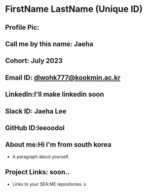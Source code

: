# FirstName LastName (Unique ID)
## Profile Pic: 
## Call me by this name: Jaeha
## Cohort: July 2023
## Email ID: dlwohk777@kookmin.ac.kr    
## LinkedIn:I'll make linkedin soon
## Slack ID: Jaeha Lee  
## GitHub ID:leeoodol
## About me:Hi I'm from south korea
- A paragraph about yourself.
## Project Links: soon..
- Links to your SEA:ME repositories.
s
